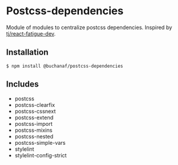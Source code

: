 # Postcss-dependencies

Module of modules to centralize postcss dependencies. Inspired by [tj/react-fatigue-dev](https://github.com/tj/react-fatigue-dev).

## Installation

```
$ npm install @buchanaf/postcss-dependencies
```

## Includes

- postcss
- postcss-clearfix
- postcss-cssnext
- postcss-extend
- postcss-import
- postcss-mixins
- postcss-nested
- postcss-simple-vars
- stylelint
- stylelint-config-strict